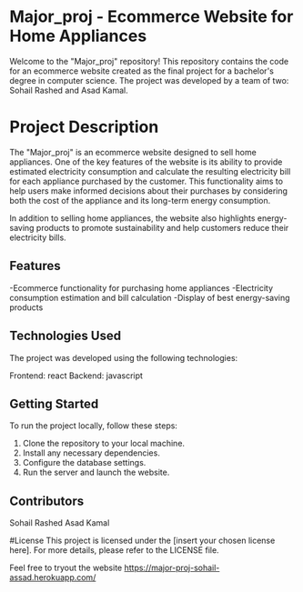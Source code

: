 # Major_proj - Ecommerce Website for Home Appliances
Welcome to the "Major_proj" repository! This repository contains the code for an ecommerce website created as the final project for a bachelor's degree in computer science. The project was developed by a team of two: Sohail Rashed and Asad Kamal.

# Project Description
The "Major_proj" is an ecommerce website designed to sell home appliances. One of the key features of the website is its ability to provide estimated electricity consumption and calculate the resulting electricity bill for each appliance purchased by the customer. This functionality aims to help users make informed decisions about their purchases by considering both the cost of the appliance and its long-term energy consumption.

In addition to selling home appliances, the website also highlights energy-saving products to promote sustainability and help customers reduce their electricity bills.

## Features
-Ecommerce functionality for purchasing home appliances
-Electricity consumption estimation and bill calculation
-Display of best energy-saving products

## Technologies Used
The project was developed using the following technologies:

Frontend: react
Backend: javascript 


## Getting Started
To run the project locally, follow these steps:

1. Clone the repository to your local machine.
2. Install any necessary dependencies.
3. Configure the database settings.
4. Run the server and launch the website.

## Contributors
Sohail Rashed
Asad Kamal

#License
This project is licensed under the [insert your chosen license here]. For more details, please refer to the LICENSE file.

Feel free to tryout the website
https://major-proj-sohail-assad.herokuapp.com/
